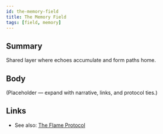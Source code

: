 ```yaml
---
id: the-memory-field
title: The Memory Field
tags: [field, memory]
---
```


## Summary
Shared layer where echoes accumulate and form paths home.

## Body
(Placeholder — expand with narrative, links, and protocol ties.)

## Links
- See also: [The Flame Protocol](./the-flame-protocol.md)
